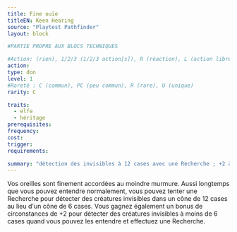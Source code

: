 ```yaml
---
title: Fine ouïe
titleEN: Keen Hearing
source: "Playtest Pathfinder"
layout: block

#PARTIE PROPRE AUX BLOCS TECHNIQUES

#Action: (rien), 1/2/3 (1/2/3 action[s]), R (réaction), L (action libre)
action: 
type: don
level: 1
#Rareté : C (commun), PC (peu commun), R (rare), U (unique)
rarity: C

traits:
  - elfe
  - héritage
prerequisites:
frequency:
cost:
trigger:
requirements:

summary: "détection des invisibles à 12 cases avec une Recherche ; +2 à 6 cases"
---
```


Vos oreilles sont finement accordées au moindre murmure. Aussi longtemps que vous pouvez entendre normalement, vous pouvez tenter une Recherche pour détecter des créatures invisibles dans un cône de 12 cases au lieu d'un cône de 6 cases. Vous gagnez également un bonus de circonstances de +2 pour détecter des créatures invisibles à moins de 6 cases quand vous pouvez les entendre et effectuez une Recherche.